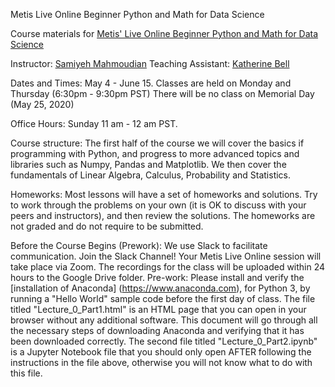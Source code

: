 Metis Live Online Beginner Python and Math for Data Science

Course materials for [Metis' Live Online Beginner Python and Math for Data Science](https://www.thisismetis.com/courses/beginner-python-and-math-for-data-science)

Instructor: [Samiyeh Mahmoudian](https://www.linkedin.com/in/samiyehmahmoudian/) Teaching Assistant: [Katherine Bell](https://www.linkedin.com/in/kathmbell/)

Dates and Times: May 4 - June 15. Classes are held on Monday and Thursday (6:30pm - 9:30pm PST) There will be no class on Memorial Day (May 25, 2020) 

Office Hours: Sunday 11 am - 12 am PST.

Course structure:
The first half of the course we will cover the basics if programming with Python, and progress to more advanced topics and libraries such as Numpy, Pandas and Matplotlib. We then cover the fundamentals of Linear Algebra, Calculus, Probability and Statistics.

Homeworks:
Most lessons will have a set of homeworks and solutions. Try to work through the problems on your own (it is OK to discuss with your peers and instructors), and then review the solutions. The homeworks are not graded and do not require to be submitted.

Before the Course Begins (Prework):
We use Slack to facilitate communication. Join the Slack Channel!
Your Metis Live Online session will take place via Zoom.
The recordings for the class will be uploaded within 24 hours to the Google Drive folder.
Pre-work: Please install and verify the [installation of Anaconda] (https://www.anaconda.com), for Python 3, by running a "Hello World" sample code before the first day of class.
The file titled "Lecture_0_Part1.html" is an HTML page that you can open in your browser without any additional software. This document will go through all the necessary steps of downloading Anaconda and verifying that it has been downloaded correctly.
The second file titled "Lecture_0_Part2.ipynb" is a Jupyter Notebook file that you should only open AFTER following the instructions in the file above, otherwise you will not know what to do with this file.
